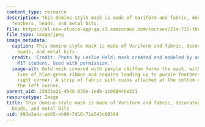 ```yaml
---
content_type: resource
description: This domino-style mask is made of Variform and fabric, decorated with
  feathers, beads, and metal bits.
file: https://ol-ocw-studio-app-qa.s3.amazonaws.com/courses/21m-715-the-craft-of-costume-design-fall-2009/893e2a4cab05ab007d1071e543d60384_IMG_0563.jpg
file_type: image/jpeg
image_metadata:
  caption: This domino-style mask is made of Variform and fabric, decorated with feathers,
    beads, and metal bits.
  credit: 'Credit: Photo by Leslie Held; mask created and modeled by an anonymous
    MIT student. Used with permission.'
  image-alt: Gold mesh covered with purple chiffon forms the mask, with a meandering
    line of blue-green ribbon and sequins leading up to purple feathers at the upper
    right corner. A strip of fabric with coins attached at the bottom dangles from
    the left corner.
parent_uid: 23933a21-4540-535e-1edb-1c08844be331
resourcetype: Image
title: This domino-style mask is made of Variform and fabric, decorated with feathers,
  beads, and metal bits
uid: 893e2a4c-ab05-ab00-7d10-71e543d60384
---
```

